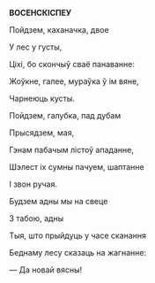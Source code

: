  
**ВОСЕНСКІСПЕУ**

Пойдзем, каханачка, двое

У лес у густы,

Ціхі, бо скончыў сваё панаванне:

Жоўкне, галее, мураўка ў ім вяне,

Чарнеюць кусты.

Пойдзем, галубка, пад дубам

Прысядзем, мая,

Гэнам пабачым лістоў ападанне,

Шэлест іх сумны пачуем, шаптанне

I звон ручая.

Будзем адны мы на свеце

3 табою, адны

Тыя, што прыйдуць у часе сканання

Беднаму лесу сказаць на жагнанне:

— Да новай вясны!
